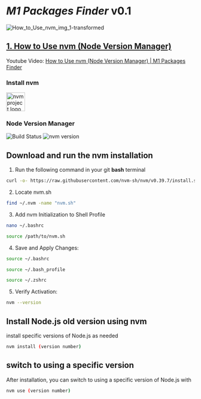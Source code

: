 #  *M1 Packages Finder* v0.1

![How_to_Use_nvm_img_1-transformed](https://github.com/yasiruviyara/m1-packages-finder/assets/80908044/6196abaa-2d2c-4b77-882c-a96a71749270)


## <a href='/nvm-using/README.md'>1. How to Use nvm (Node Version Manager)</a>

Youtube Video: <a href='https://youtu.be/jXxEH461gSM?si=ATvmZJHkJ98-TEMi'> How to Use nvm (Node Version Manager) | M1 Packages Finder</a>

### Install nvm

<a href="https://github.com/nvm-sh/logos">
  <picture>
    <source media="(prefers-color-scheme: dark)" srcset="https://raw.githubusercontent.com/nvm-sh/logos/HEAD/nvm-logo-white.svg" />
    <img src="https://raw.githubusercontent.com/nvm-sh/logos/HEAD/nvm-logo-color.svg" height="50" alt="nvm project logo" />
  </picture>
</a>

### Node Version Manager 
![Build Status](https://app.travis-ci.com/nvm-sh/nvm.svg?branch=master) 
![nvm version](https://img.shields.io/badge/version-v0.39.7-yellow.svg) 


## Download and run the nvm installation

1. Run the following command in your git **bash** terminal
```bash
curl -o- https://raw.githubusercontent.com/nvm-sh/nvm/v0.39.7/install.sh | bash
```

2. Locate nvm.sh
```bash
find ~/.nvm -name "nvm.sh"
```

3. Add nvm Initialization to Shell Profile
```bash
nano ~/.bashrc
```

```bash
source /path/to/nvm.sh
```

4. Save and Apply Changes:
```bash
source ~/.bashrc
```

```bash
source ~/.bash_profile
```

```bash
source ~/.zshrc
```

5. Verify Activation:
```bash
nvm --version
```

## Install Node.js old version using nvm

install specific versions of Node.js as needed
```bash
nvm install (version number)
```

## switch to using a specific version
After installation, you can switch to using a specific version of Node.js with
```bash
nvm use (version number)
```
